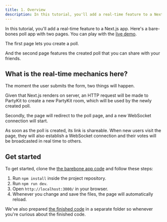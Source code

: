 ```yaml
---
title: 1. Overview
description: In this tutorial, you'll add a real-time feature to a Next.js app.
---
```


In this tutorial, you'll add a real-time feature to a Next.js app. Here's a bare-bones poll app with two pages. You can play with the [live demo]().

The first page lets you create a poll.

<!-- image -->

And the second page features the created poll that you can share with your  friends.

<!-- image -->

## What is the real-time mechanics here?

The moment the user submits the form, two things will happen.

Given that Next.js renders on server, an HTTP request will be made to PartyKit to create a new PartyKit room, which will be used by the newly created poll.

Secondly, the page will redirect to the poll page, and a new WebSocket connection will start.

As soon as the poll is created, its link is shareable. When new users visit the page, they will also establish a WebSocket connection and their votes will be broadcasted in real time to others.

## Get started

To get started, clone the [the barebone app code]() and follow these steps:

1. Run `npm install` inside the project repository.
2. Run `npm run dev`.
3. Open `http://localhost:3000/` in your browser.
4. Whenever you change and save the files, the page will automatically reload.

We've also prepared [the finished code]() in a separate folder so whenever you're curious about the finished code.
